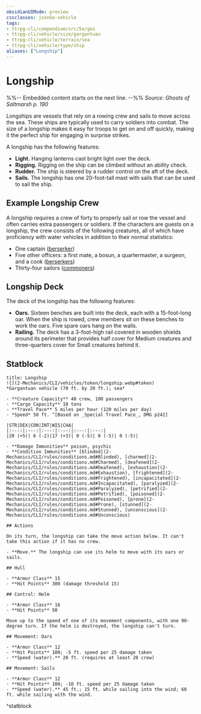 ```yaml
---
obsidianUIMode: preview
cssclasses: json5e-vehicle
tags:
- ttrpg-cli/compendium/src/5e/gos
- ttrpg-cli/vehicle/size/gargantuan
- ttrpg-cli/vehicle/terrain/sea
- ttrpg-cli/vehicle/type/ship
aliases: ["Longship"]
---
```

# Longship
%%-- Embedded content starts on the next line. --%%
*Source: Ghosts of Saltmarsh p. 190*  

Longships are vessels that rely on a rowing crew and sails to move across the sea. These ships are typically used to carry soldiers into combat. The size of a longship makes it easy for troops to get on and off quickly, making it the perfect ship for engaging in surprise strikes.

A longship has the following features:

- **Light.** Hanging lanterns cast bright light over the deck.  
- **Rigging.** Rigging on the ship can be climbed without an ability check.  
- **Rudder.** The ship is steered by a rudder control on the aft of the deck.  
- **Sails.** The longship has one 20-foot-tall mast with sails that can be used to sail the ship.  

## Example Longship Crew

A longship requires a crew of forty to properly sail or row the vessel and often carries extra passengers or soldiers. If the characters are guests on a longship, the crew consists of the following creatures, all of which have proficiency with water vehicles in addition to their normal statistics:

- One captain ([berserker](2-Mechanics/CLI/bestiary/humanoid/berserker-xmm.md))  
- Five other officers: a first mate, a bosun, a quartermaster, a surgeon, and a cook ([berserkers](2-Mechanics/CLI/bestiary/humanoid/berserker-xmm.md))  
- Thirty-four sailors ([commoners](2-Mechanics/CLI/bestiary/humanoid/commoner-xmm.md))  

## Longship Deck

The deck of the longship has the following features:

- **Oars.** Sixteen benches are built into the deck, each with a 15-foot-long oar. When the ship is rowed, crew members sit on these benches to work the oars. Five spare oars hang on the walls.  
- **Railing.** The deck has a 3-foot-high rail covered in wooden shields around its perimeter that provides half cover for Medium creatures and three-quarters cover for Small creatures behind it.  

## Statblock

```ad-statblock
title: Longship
![](2-Mechanics/CLI/vehicles/token/longship.webp#token)
*Gargantuan vehicle (70 ft. by 20 ft.); sea*

- **Creature Capacity** 40 crew, 100 passengers
- **Cargo Capacity** 10 tons
- **Travel Pace** 5 miles per hour (120 miles per day)
- *Speed* 50 ft. ^[Based on _Special Travel Pace_, DMG p242]

|STR|DEX|CON|INT|WIS|CHA|
|:---:|:---:|:---:|:---:|:---:|:---:|
|20 (+5)| 6 (-2)|17 (+3)| 0 (-5)| 0 (-5)| 0 (-5)|

- **Damage Immunities** poison, psychic
- **Condition Immunities** [blinded](2-Mechanics/CLI/rules/conditions.md#Blinded), [charmed](2-Mechanics/CLI/rules/conditions.md#Charmed), [deafened](2-Mechanics/CLI/rules/conditions.md#Deafened), [exhaustion](2-Mechanics/CLI/rules/conditions.md#Exhaustion), [frightened](2-Mechanics/CLI/rules/conditions.md#Frightened), [incapacitated](2-Mechanics/CLI/rules/conditions.md#Incapacitated), [paralyzed](2-Mechanics/CLI/rules/conditions.md#Paralyzed), [petrified](2-Mechanics/CLI/rules/conditions.md#Petrified), [poisoned](2-Mechanics/CLI/rules/conditions.md#Poisoned), [prone](2-Mechanics/CLI/rules/conditions.md#Prone), [stunned](2-Mechanics/CLI/rules/conditions.md#Stunned), [unconscious](2-Mechanics/CLI/rules/conditions.md#Unconscious)

## Actions

On its turn, the longship can take the move action below. It can't take this action if it has no crew.

- **Move.** The longship can use its helm to move with its oars or sails.  

## Hull

- **Armor Class** 15
- **Hit Points** 300 (damage threshold 15)

## Control: Helm

- **Armor Class** 16
- **Hit Points** 50

Move up to the speed of one of its movement components, with one 90-degree turn. If the helm is destroyed, the longship can't turn.

## Movement: Oars

- **Armor Class** 12
- **Hit Points** 100; -5 ft. speed per 25 damage taken
- **Speed (water).** 20 ft. (requires at least 20 crew)

## Movement: Sails

- **Armor Class** 12
- **Hit Points** 100; -10 ft. speed per 25 damage taken
- **Speed (water).** 45 ft.; 15 ft. while sailing into the wind; 60 ft. while sailing with the wind.
```
^statblock